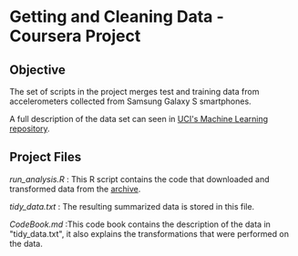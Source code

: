 
# Getting and Cleaning Data - Coursera Project

## Objective

The set of scripts in the project merges test and training data from accelerometers collected from Samsung Galaxy S smartphones.

A full description of the data set can seen in [UCI's Machine Learning repository](http://archive.ics.uci.edu/ml/datasets/Human+Activity+Recognition+Using+Smartphones).

## Project Files

*run_analysis.R* : This R script contains the code that downloaded and transformed data from the [archive](https://d396qusza40orc.cloudfront.net/getdata%2Fprojectfiles%2FUCI%20HAR%20Dataset.zip).

*tidy_data.txt* : The resulting summarized data is stored in this file.

*CodeBook.md* :This code book contains the description of the data in "tidy_data.txt", it also explains the transformations that were performed on the data.
